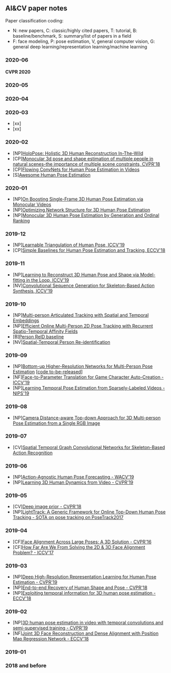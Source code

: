 ## AI&CV paper notes

Paper classification coding:
- N: new papers, C: classic/highly cited papers, T: tutorial, B: baseline/benchmark, S: summary/list of papers in a field
- F: face modeling, P: pose estimation, V, general computer vision, G: general deep learning/representation learning/machine learning

### 2020-06
#### CVPR 2020

### 2020-05

### 2020-04

### 2020-03
- [xx][]()
- [xx][]()

### 2020-02
- [NP][HoloPose: Holistic 3D Human Reconstruction In-The-Wild](https://www.arielai.com/holopose/)
- [CP][Monocular 3d pose and shape estimation of multiple people in natural scenes-the importance of multiple scene constraints, CVPR'18](http://openaccess.thecvf.com/content_cvpr_2018/html/Zanfir_Monocular_3D_Pose_CVPR_2018_paper.html)
- [CP][Flowing ConvNets for Human Pose Estimation in Videos](http://openaccess.thecvf.com/content_iccv_2015/html/Pfister_Flowing_ConvNets_for_ICCV_2015_paper.html)
- [S][Awesome Human Pose Estimation](https://github.com/wangzheallen/awesome-human-pose-estimation)

### 2020-01
- [NP][On Boosting Single-Frame 3D Human Pose Estimation via Monocular Videos](http://openaccess.thecvf.com/content_ICCV_2019/html/Li_On_Boosting_Single-Frame_3D_Human_Pose_Estimation_via_Monocular_Videos_ICCV_2019_paper.html)
- [NP][Optimizing Network Structure for 3D Human Pose Estimation](http://openaccess.thecvf.com/content_ICCV_2019/html/Ci_Optimizing_Network_Structure_for_3D_Human_Pose_Estimation_ICCV_2019_paper.html)
- [NP][Monocular 3D Human Pose Estimation by Generation and Ordinal Ranking](http://openaccess.thecvf.com/content_ICCV_2019/html/Sharma_Monocular_3D_Human_Pose_Estimation_by_Generation_and_Ordinal_Ranking_ICCV_2019_paper.html)

### 2019-12
- [NP][Learnable Triangulation of Human Pose, ICCV'19](https://arxiv.org/pdf/1905.05754v1.pdf)
- [CP][Simple Baselines for Human Pose Estimation and Tracking, ECCV'18](http://openaccess.thecvf.com/content_ECCV_2018/html/Bin_Xiao_Simple_Baselines_for_ECCV_2018_paper.html)

### 2019-11
- [NP][Learning to Reconstruct 3D Human Pose and Shape via Model-fitting in the Loop, ICCV'19](http://openaccess.thecvf.com/content_ICCV_2019/html/Kolotouros_Learning_to_Reconstruct_3D_Human_Pose_and_Shape_via_Model-Fitting_ICCV_2019_paper.html)
- [NV][Convolutional Sequence Generation for Skeleton-Based Action Synthesis, ICCV'19](http://openaccess.thecvf.com/content_ICCV_2019/papers/Yan_Convolutional_Sequence_Generation_for_Skeleton-Based_Action_Synthesis_ICCV_2019_paper.pdf)

### 2019-10
- [NP][Multi-person Articulated Tracking with Spatial and Temporal Embeddings](http://openaccess.thecvf.com/content_CVPR_2019/papers/Jin_Multi-Person_Articulated_Tracking_With_Spatial_and_Temporal_Embeddings_CVPR_2019_paper.pdf) 
- [NP][Efficient Online Multi-Person 2D Pose Tracking with Recurrent Spatio-Temporal Affinity Fields](http://openaccess.thecvf.com/content_CVPR_2019/papers/Raaj_Efficient_Online_Multi-Person_2D_Pose_Tracking_With_Recurrent_Spatio-Temporal_Affinity_CVPR_2019_paper.pdf)
- [B][Person ReID baseline](https://github.com/layumi/Person_reID_baseline_pytorch/tree/master/tutorial)
- [NV][Spatial-Temporal Person Re-identification](https://paperswithcode.com/paper/spatial-temporal-person-re-identification#code)

### 2019-09
- [NP][Bottom-up Higher-Resolution Networks for Multi-Person Pose Estimation](https://arxiv.org/pdf/1908.10357.pdf) [[code to-be-released](https://github.com/HRNet/Higher-HRNet-Human-Pose-Estimation)]
- [NF][Face-to-Parameter Translation for Game Character Auto-Creation - ICCV'19](https://arxiv.org/abs/1909.01064)
- [NP][Learning Temporal Pose Estimation from Sparsely-Labeled Videos - NIPS'19](http://papers.nips.cc/paper/8567-learning-temporal-pose-estimation-from-sparsely-labeled-videos)

### 2019-08
- [NP][Camera Distance-aware Top-down Approach for 3D Multi-person Pose Estimation from a Single RGB Image](https://arxiv.org/abs/1907.11346)

### 2019-07
- [CV][Spatial Temporal Graph Convolutional Networks for Skeleton-Based Action Recognition](https://arxiv.org/abs/1801.07455)

### 2019-06
- [NP][Action-Agnostic Human Pose Forecasting - WACV'19](https://arxiv.org/abs/1810.09676)
- [NP][Learning 3D Human Dynamics from Video - CVPR'19](https://akanazawa.github.io/human_dynamics/)

### 2019-05
- [CV][Deep image prior - CVPR'18](http://openaccess.thecvf.com/content_cvpr_2018/papers/Ulyanov_Deep_Image_Prior_CVPR_2018_paper.pdf)
- [NP][LightTrack: A Generic Framework for Online Top-Down Human Pose Tracking - SOTA on pose tracking on PoseTrack2017](https://github.com/Guanghan/lighttrack)

### 2019-04
- [CF][Face Alignment Across Large Poses: A 3D Solution - CVPR'16](http://openaccess.thecvf.com/content_cvpr_2016/papers/Zhu_Face_Alignment_Across_CVPR_2016_paper.pdf)
- [CF][How Far Are We From Solving the 2D & 3D Face Alignment Problem? - ICCV'17](http://openaccess.thecvf.com/content_iccv_2017/html/Bulat_How_Far_Are_ICCV_2017_paper.html)

### 2019-03
- [NP][Deep High-Resolution Representation Learning for Human Pose Estimation - CVPR'19](https://github.com/leoxiaobin/deep-high-resolution-net.pytorch)
- [NP][End-to-end Recovery of Human Shape and Pose - CVPR'18](http://openaccess.thecvf.com/content_cvpr_2018/papers/Kanazawa_End-to-End_Recovery_of_CVPR_2018_paper.pdf)
- [NP][Exploiting temporal information for 3D human pose estimation - ECCV'18](http://openaccess.thecvf.com/content_ECCV_2018/html/Mir_Rayat_Imtiaz_Hossain_Exploiting_temporal_information_ECCV_2018_paper.html)

### 2019-02
- [NP][3D human pose estimation in video with temporal convolutions and semi-supervised training - CVPR'19](https://github.com/facebookresearch/VideoPose3D)
- [NF][Joint 3D Face Reconstruction and Dense Alignment with Position Map Regression Network - ECCV'18](https://arxiv.org/abs/1803.07835)

### 2019-01

### 2018 and before

